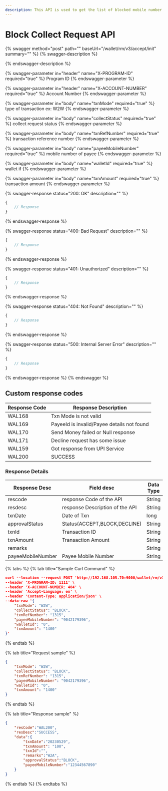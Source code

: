 ```yaml
---
description: This API is used to get the list of blocked mobile number
---
```


# Block Collect Request API

{% swagger method="post" path="" baseUrl="<domain>/wallet/rm/v3/accept/init" summary="" %}
{% swagger-description %}

{% endswagger-description %}

{% swagger-parameter in="header" name="X-PROGRAM-ID" required="true" %}
Program ID 
{% endswagger-parameter %}

{% swagger-parameter in="header" name="X-ACCOUNT-NUMBER" required="true" %}
Account Number 
{% endswagger-parameter %}

{% swagger-parameter in="body" name="txnMode" required="true" %}
type of transaction ex: W2W
{% endswagger-parameter %}

{% swagger-parameter in="body" name="collectStatus" required="true" %}
collect request status
{% endswagger-parameter %}

{% swagger-parameter in="body" name="txnRefNumber" required="true" %}
transaction reference number
{% endswagger-parameter %}

{% swagger-parameter in="body" name="payeeMobileNumber" required="true" %}
mobile number of payee
{% endswagger-parameter %}

{% swagger-parameter in="body" name="walletId" required="true" %}
wallet if
{% endswagger-parameter %}

{% swagger-parameter in="body" name="txnAmount" required="true" %}
transaction amount
{% endswagger-parameter %}

{% swagger-response status="200: OK" description="" %}
```javascript
{
    // Response
}
```
{% endswagger-response %}

{% swagger-response status="400: Bad Request" description="" %}
```javascript
{
    // Response
}
```
{% endswagger-response %}

{% swagger-response status="401: Unauthorized" description="" %}
```javascript
{
    // Response
}
```
{% endswagger-response %}

{% swagger-response status="404: Not Found" description="" %}
```javascript
{
    // Response
}
```
{% endswagger-response %}

{% swagger-response status="500: Internal Server Error" description="" %}
```javascript
{
    // Response
}
```
{% endswagger-response %}
{% endswagger %}

## Custom response codes

| Response Code | Response Description                       |
| ------------- | ------------------------------------------ |
| WAL168        | Txn Mode is not valid                      |
| WAL169        | PayeeId is invalid/Payee details not found |
| WAL170        | Send Money failed or Null response         |
| WAL171        | Decline request has some issue             |
| WAL159        | Got response from UPI Service              |
| WAL200        | SUCCESS                                    |

### Response Details

<table><thead><tr><th width="279">Response Desc</th><th>Field desc</th><th>Data Type</th><th>Length</th></tr></thead><tbody><tr><td>rescode</td><td>response Code of the API</td><td>String</td><td></td></tr><tr><td>resdesc</td><td>response Description of the API</td><td>String</td><td>Variable</td></tr><tr><td>txnDate</td><td>Date of Txn</td><td>long</td><td></td></tr><tr><td>approvalStatus</td><td>Status(ACCEPT,BLOCK,DECLINE)</td><td>String</td><td></td></tr><tr><td>txnId</td><td>Transaction ID</td><td>String</td><td></td></tr><tr><td>txnAmount</td><td>Transaction Amount</td><td>String</td><td></td></tr><tr><td>remarks</td><td></td><td>String</td><td></td></tr><tr><td>payeeMobileNumber</td><td>Payee Mobile Number</td><td>String</td><td></td></tr></tbody></table>

{% tabs %}
{% tab title="Sample  Curl Command" %}
```json
curl --location --request POST 'http://192.168.105.70:9000/wallet/rm/v3/accept/init' \
--header 'X-PROGRAM-ID: 1111' \
--header 'X-ACCOUNT-NUMBER: 404' \
--header 'Accept-Language: en' \
--header 'Content-Type: application/json' \
--data-raw '{
    "txnMode": "W2W",
    "collectStatus": "BLOCK",
    "txnRefNumber": "1315",
    "payeeMobileNumber": "9042179396",
    "walletId": "0",
    "txnAmount": "1400"
}'
```
{% endtab %}

{% tab title="Request sample" %}
```json
{
    "txnMode": "W2W",
    "collectStatus": "BLOCK",
    "txnRefNumber": "1315",
    "payeeMobileNumber": "9042179396",
    "walletId": "0",
    "txnAmount": "1400"
}
```
{% endtab %}

{% tab title="Response sample" %}
```json
{
    "resCode":"WAL200",
    "resDesc":"SUCCESS",
    "data":{    
        "txnDate":"20230529",
        "txnAmount": "100",
        "txnId":"",
        "remarks":"W2A",
        "approvalStatus":"BLOCK",
        "payeeMobileNumber":"12344567890"
    }
}
```
{% endtab %}
{% endtabs %}
